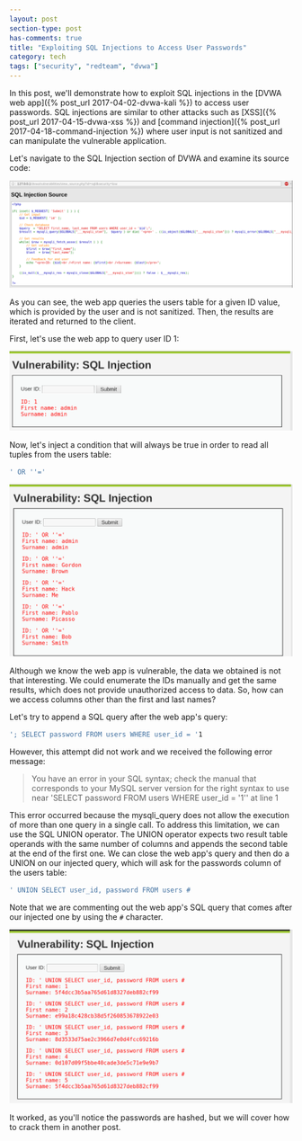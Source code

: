 ```yaml
---
layout: post
section-type: post
has-comments: true
title: "Exploiting SQL Injections to Access User Passwords"
category: tech
tags: ["security", "redteam", "dvwa"]
---
```


In this post, we'll demonstrate how to exploit SQL injections in the [DVWA web
app]({% post_url 2017-04-02-dvwa-kali %}) to access user passwords. SQL
injections are similar to other attacks such as
[XSS]({% post_url 2017-04-15-dvwa-xss %}) and [command
injection]({% post_url 2017-04-18-command-injection %}) where user input is not
sanitized and can manipulate the vulnerable application.

Let's navigate to the SQL Injection section of DVWA and examine its source code:

![sqli](/img/posts/sqli/sqli-source.png)

As you can see, the web app queries the users table for a given ID value, which
is provided by the user and is not sanitized. Then, the results are iterated and
returned to the client.

First, let's use the web app to query user ID 1:

![sqli](/img/posts/sqli/sqli.png)

Now, let's inject a condition that will always be true in order to read all
tuples from the users table:

```bash
' OR ''='
```

![sqli](/img/posts/sqli/sqli-0.png)

Although we know the web app is vulnerable, the data we obtained is not that
interesting. We could enumerate the IDs manually and get the same results, which
does not provide unauthorized access to data. So, how can we access columns
other than the first and last names?

Let's try to append a SQL query after the web app's query:

```bash
'; SELECT password FROM users WHERE user_id = '1
```

However, this attempt did not work and we received the following error message:

> You have an error in your SQL syntax; check the manual that corresponds to
> your MySQL server version for the right syntax to use near 'SELECT password
> FROM users WHERE user_id = '1'' at line 1

This error occurred because the mysqli_query does not allow the execution of
more than one query in a single call. To address this limitation, we can use the
SQL UNION operator. The UNION operator expects two result table operands with
the same number of columns and appends the second table at the end of the first
one. We can close the web app's query and then do a UNION on our injected query,
which will ask for the passwords column of the users table:

```bash
' UNION SELECT user_id, password FROM users #
```

Note that we are commenting out the web app's SQL query that comes after our
injected one by using the `#` character.

![sqli-passwords](/img/posts/sqli/sqli-passwords.png)

It worked, as you'll notice the passwords are hashed, but we will cover how to
crack them in another post.
